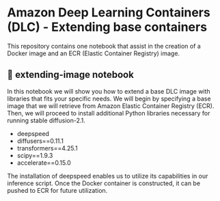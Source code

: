 # Amazon Deep Learning Containers (DLC) - Extending base containers

This repository contains one notebook that assist in the creation of a Docker image and an ECR (Elastic Container Registry) image.

## 📓 extending-image notebook
In this notebook we will show you how to extend a base DLC image with libraries that fits your specific needs. We will begin by specifying a base image that we will retrieve from Amazon Elastic Container Registry (ECR). Then, we will proceed to install additional Python libraries necessary for running stable diffusion-2.1.

- deepspeed
- diffusers==0.11.1
- transformers==4.25.1
- scipy==1.9.3
- accelerate==0.15.0

The installation of deepspeed enables us to utilize its capabilities in our inference script. Once the Docker container is constructed, it can be pushed to ECR for future utilization.